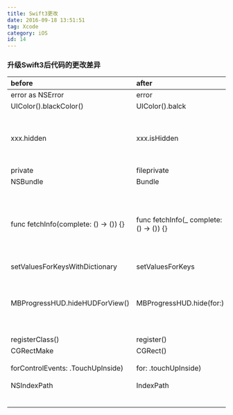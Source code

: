 ```yaml
---
title: Swift3更改
date: 2016-09-18 13:51:51
tag: Xcode
category: iOS
id: 14
---
```

###  升级Swift3后代码的更改差异
| before                                | after                                   |                                   |
| :------------------------------------ | :-------------------------------------- | --------------------------------: |
| error as NSError                      | error                                   |                                   |
| UIColor().blackColor()                | UIColor().balck                         |                                   |
| xxx.hidden                            | xxx.isHidden                            |                 所有的bool属性，都+前缀：is |
| private                               | fileprivate                             |                                   |
| NSBundle                              | Bundle                                  |                                   |
| func fetchInfo(complete: () -> ()) {} | func fetchInfo(_ complete: () -> ()) {} |        function的参数命名必需添加外部访问参数名或_ |
| setValuesForKeysWithDictionary        | setValuesForKeys                        |                                   |
| MBProgressHUD.hideHUDForView()        | MBProgressHUD.hide(for:)                | for ,with ,of,in 等方法名缩短为(xxx:) 形式 |
| registerClass()                       | register()                              |                                   |
| CGRectMake                            | CGRect()                                |                                   |
| forControlEvents: .TouchUpInside)     | for: .touchUpInside)                    |                              精简命名 |
| NSIndexPath                           | IndexPath                               |                                   |
|                                       |                                         |                                   |
|                                       |                                         |                                   |
|                                       |                                         |                                   |
|                                       |                                         |                                   |
|                                       |                                         |                                   |
|                                       |                                         |                                   |
